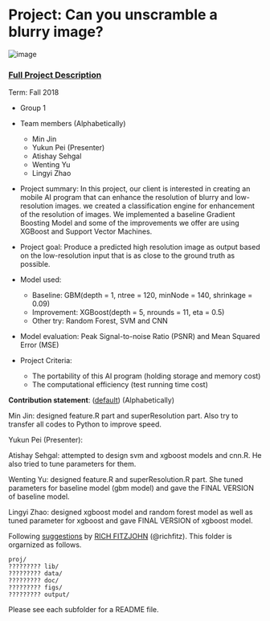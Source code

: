# Project: Can you unscramble a blurry image? 
![image](figs/example.png)

### [Full Project Description](doc/project3_desc.md)

Term: Fall 2018

+ Group 1
+ Team members (Alphabetically)
	+ Min Jin
	+ Yukun Pei (Presenter)
	+ Atishay Sehgal
	+ Wenting Yu
	+ Lingyi Zhao

+ Project summary: In this project, our client is interested in creating an mobile AI program that can enhance the resolution of blurry and low-resolution images. we created a classification engine for enhancement of the resolution of images. We implemented a baseline Gradient Boosting Model and some of the improvements we offer are using XGBoost and Support Vector Machines.
+ Project goal: Produce a predicted high resolution image as output based on the low-resolution input that is as close to the ground truth as possible.
+ Model used:
	+ Baseline: GBM(depth = 1, ntree = 120, minNode = 140, shrinkage = 0.09)
	+ Improvement: XGBoost(depth = 5, nrounds = 11, eta = 0.5)
	+ Other try: Random Forest, SVM and CNN
+ Model evaluation: Peak Signal-to-noise Ratio (PSNR) and Mean Squared Error (MSE)
+ Project Criteria: 
	+ The portability of this AI program (holding storage and memory cost)
	+ The computational efficiency (test running time cost)

	
**Contribution statement**: ([default](doc/a_note_on_contributions.md)) (Alphabetically)

Min Jin: designed feature.R part and superResolution part. Also try to transfer all codes to Python to improve speed.

Yukun Pei (Presenter): 

Atishay Sehgal: attempted to design svm and xgboost models and cnn.R. He also tried to tune parameters for them. 

Wenting Yu: designed feature.R and superResolution.R part. She tuned parameters for baseline model (gbm model) and gave the FINAL VERSION of baseline model.  

Lingyi Zhao: designed xgboost model and random forest model as well as tuned parameter for xgboost and gave FINAL VERSION of xgboost model.


Following [suggestions](http://nicercode.github.io/blog/2013-04-05-projects/) by [RICH FITZJOHN](http://nicercode.github.io/about/#Team) (@richfitz). This folder is orgarnized as follows.

```
proj/
????????? lib/
????????? data/
????????? doc/
????????? figs/
????????? output/
```

Please see each subfolder for a README file.
